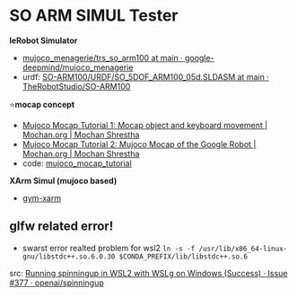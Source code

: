 # SO ARM SIMUL Tester

**leRobot Simulator**

- [mujoco_menagerie/trs_so_arm100 at main · google-deepmind/mujoco_menagerie](https://github.com/google-deepmind/mujoco_menagerie/tree/main/trs_so_arm100)
- urdf: [SO-ARM100/URDF/SO_5DOF_ARM100_05d.SLDASM at main · TheRobotStudio/SO-ARM100](https://github.com/TheRobotStudio/SO-ARM100/tree/main/URDF/SO_5DOF_ARM100_05d.SLDASM)

⭐**mocap concept**

- [Mujoco Mocap Tutorial 1: Mocap object and keyboard movement | Mochan.org | Mochan Shrestha](https://mochan.org/posts/mujoco_mocap_1/)
- [Mujoco Mocap Tutorial 2: Mujoco Mocap of the Google Robot | Mochan.org | Mochan Shrestha](https://mochan.org/posts/mujoco-mocap-2/)
- code: [mujoco_mocap_tutorial](https://github.com/mochan-b/mujoco_mocap_tutorial)

**XArm Simul (mujoco based)**

- [gym-xarm](https://github.com/huggingface/gym-xarm)



## glfw related error!
- swarst error realted problem for wsl2 
`ln -s -f /usr/lib/x86_64-linux-gnu/libstdc++.so.6.0.30 $CONDA_PREFIX/lib/libstdc++.so.6`

src: [Running spinningup in WSL2 with WSLg on Windows (Success) · Issue #377 · openai/spinningup](https://github.com/openai/spinningup/issues/377)


